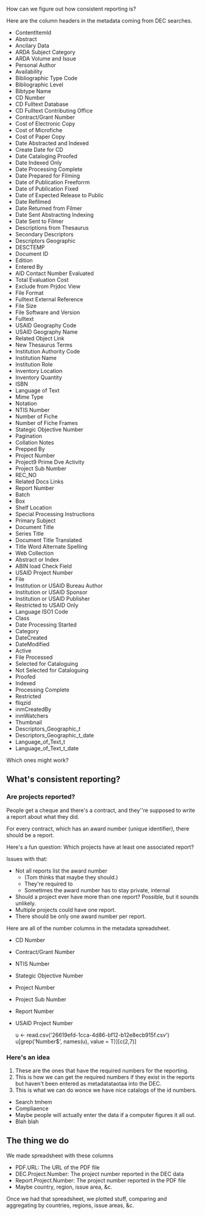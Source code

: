 How can we figure out how consistent reporting is?

Here are the column headers in the metadata coming from DEC searches.

* ContentItemId
* Abstract
* Ancilary Data
* ARDA Subject Category
* ARDA Volume and Issue
* Personal Author
* Availability
* Bibliographic Type Code
* Bibliographic Level
* Bibtype Name
* CD Number
* CD Fulltext Database
* CD Fulltext Contributing Office
* Contract/Grant Number
* Cost of Electronic Copy
* Cost of Microfiche
* Cost of Paper Copy
* Date Abstracted and Indexed
* Create Date for CD
* Date Cataloging Proofed
* Date Indexed Only
* Date Processing Complete
* Date Prepared for Filming
* Date of Publication Freeforrm
* Date of Publication Fixed
* Date of Expected Release to Public
* Date Refilmed
* Date Returned from Filmer
* Date Sent Abstracting Indexing
* Date Sent to Filmer
* Descriptions from Thesaurus
* Secondary Descriptors
* Descriptors Geographic
* DESCTEMP
* Document ID
* Edition
* Entered By
* AID Contact Number Evaluated
* Total Evaluation Cost
* Exclude from Prjdoc View
* File Format
* Fulltext External Reference
* File Size
* File Software and Version
* Fulltext
* USAID Geography Code
* USAID Geography Name
* Related Object Link
* New Thesaurus Terms
* Institution Authority Code
* Institution Name
* Institution Role
* Inventory Location
* Inventory Quantity
* ISBN
* Language of Text
* Mime Type
* Notation
* NTIS Number
* Number of Fiche
* Number of Fiche Frames
* Stategic Objective Number
* Pagination
* Collation Notes
* Prepped By
* Project Number
* Project9 Prime Dve Activity
* Project Sub Number
* REC_NO
* Related Docs Links
* Report Number
* Batch
* Box
* Shelf Location
* Special Processing Instructions
* Primary Subject
* Document Title
* Series Title
* Document Title Translated
* Title Word Alternate Spelling
* Web Collection
* Abstract or Index
* ABIN load Check Field
* USAID Project Number
* File
* Institution or USAID Bureau Author
* Institution or USAID Sponsor
* Institution or USAID Publisher
* Restricted to USAID Only
* Language ISO1 Code
* Class
* Date Processing Started
* Category
* DateCreated
* DateModified
* Active
* File Processed
* Selected for Cataloguing
* Not Selected for Cataloguing
* Proofed
* Indexed
* Processing Complete
* Restricted
* fliqzid
* inmCreatedBy
* inmWatchers
* Thumbnail
* Descriptors_Geographic_t
* Descriptors_Geographic_t_date
* Language_of_Text_t
* Language_of_Text_t_date

Which ones might work?



## What's consistent reporting?

### Are projects reported?
People get a cheque and there's a contract,
and they''re supposed to write a report about what they did.

For every contract, which has an award number
(unique identifier), there should be a report.

Here's a fun question:
Which projects have at least one associated report?

Issues with that:

* Not all reports list the award number
  * (Tom thinks that maybe they should.)
  * They're required to
  * Sometimes the award number has to stay private, internal
* Should a project ever have more than one report?
    Possible, but it sounds unlikely.
* Multiple projects could have one report.
* There should be only one award number per report.

Here are all of the number columns in the metadata spreadsheet.

* CD Number
* Contract/Grant Number
* NTIS Number
* Stategic Objective Number
* Project Number
* Project Sub Number
* Report Number
* USAID Project Number

    u <- read.csv('26619efd-1cca-4d86-bf12-b12e8ecb915f.csv')
    u[grep('Number$', names(u), value = T)][c(2,7)]


### Here's an idea
1. These are the ones that have the required numbers for the reporting.
2. This is how we can get the required numbers if they exist in the reports
    but haven't been entered as metadatataotaa into the DEC.
3. This is what we can do wonce we have nice catalogs of the id numbers.
  * Search tmhem
  * Compliaence
  * Maybe people will actually enter the data if a computer figures it all out.
  * Blah blah


## The thing we do
We made spreadsheet with these columns

* PDF.URL: The URL of the PDF file
* DEC.Project.Number: The project number reported in the DEC data
* Report.Project.Number: The project number reported in the PDF file
* Maybe country, region, issue area, &c.

Once we had that spreadsheet, we plotted stuff, comparing and aggregating by
countries, regions, issue areas, &c.
